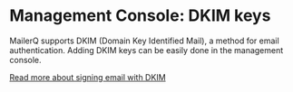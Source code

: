 # Management Console: DKIM keys

MailerQ supports DKIM (Domain Key Identified Mail), a method for email 
authentication. Adding DKIM keys can be easily done in the management 
console.

[Read more about signing email with DKIM](dkim "MailerQ DKIM documentation")

